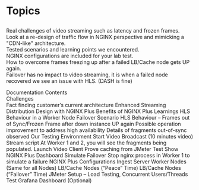 # Topics <p>
Real challenges of video streaming such as latency and frozen frames. <br>
Look at a re-design of traffic flow in NGINX perspective and mimicking a "CDN-like" architecture. <br>
Tested scenarios and learning points we encountered. <br> 
NGINX configurations are included for your lab test. <br>
How to overcome frames freezing up after a failed LB/Cache node gets UP again. <br>
Failover has no impact to video streaming, it is when a failed node recovered we see an issue with HLS. (DASH is fine) <br>

<p> Documentation Contents
  <br> Challenges
  <br> Fact finding customer’s current architecture
  Enhanced Streaming Distribution Design with NGINX Plus
    Benefits of NGINX Plus
  Learnings
    HLS Behaviour in a Worker Node Failover Scenario
    HLS Behaviour – Frames out of Sync/Frozen Frame after down instance UP again
    Possible operation improvement to address high availability
    Details of fragments out-of-sync observed
  Our Testing Environment
    Start Video Broadcast (10 minutes video)
      Stream script
      At Worker 1 and 2, you will see the fragments being populated.
  Launch Video Client
    Prove caching from JMeter Test
    Show NGINX Plus Dashboard
  Simulate Failover
    Stop nginx process in Worker 1 to simulate a failure
  NGINX Plus Configurations
    Ingest Server
    Worker Nodes (Same for all Nodes)
    LB/Cache Nodes (“Peace” Time)
    LB/Cache Nodes (“Failover” Time)
  JMeter Setup – Load Testing, Concurrent Users/Threads Test
  Grafana Dashboard (Optional)
